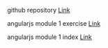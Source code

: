 github repository
[Link](https://github.com/maskator/angularjs)

angularjs module 1 exercise [Link](https://maskator.github.io/angularjs/module1/)


angularjs module 1 index 
[Link](https://github.com/maskator/angularjs/blob/master/module1/index.html)


